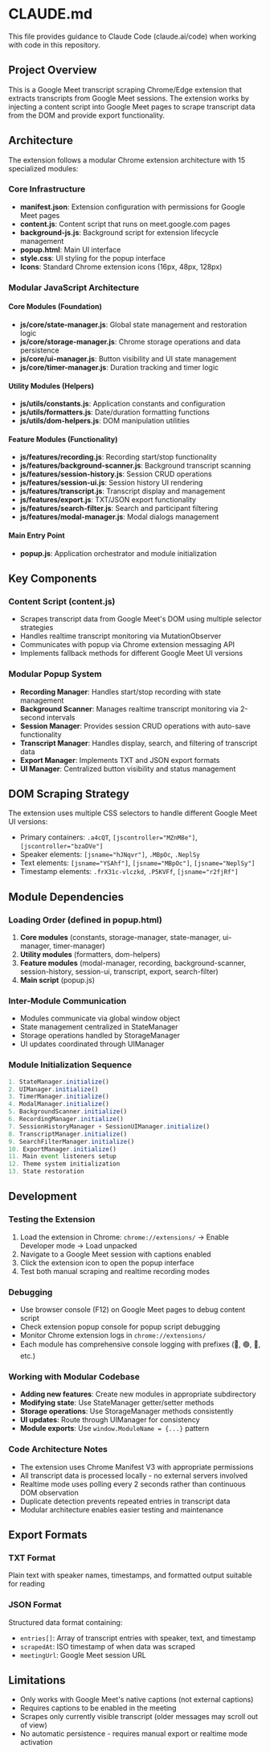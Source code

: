 # CLAUDE.md

This file provides guidance to Claude Code (claude.ai/code) when working with code in this repository.

## Project Overview

This is a Google Meet transcript scraping Chrome/Edge extension that extracts transcripts from Google Meet sessions. The extension works by injecting a content script into Google Meet pages to scrape transcript data from the DOM and provide export functionality.

## Architecture

The extension follows a modular Chrome extension architecture with 15 specialized modules:

### Core Infrastructure
- **manifest.json**: Extension configuration with permissions for Google Meet pages
- **content.js**: Content script that runs on meet.google.com pages
- **background-js.js**: Background script for extension lifecycle management
- **popup.html**: Main UI interface
- **style.css**: UI styling for the popup interface
- **Icons**: Standard Chrome extension icons (16px, 48px, 128px)

### Modular JavaScript Architecture

#### Core Modules (Foundation)
- **js/core/state-manager.js**: Global state management and restoration logic
- **js/core/storage-manager.js**: Chrome storage operations and data persistence
- **js/core/ui-manager.js**: Button visibility and UI state management
- **js/core/timer-manager.js**: Duration tracking and timer logic

#### Utility Modules (Helpers)
- **js/utils/constants.js**: Application constants and configuration
- **js/utils/formatters.js**: Date/duration formatting functions
- **js/utils/dom-helpers.js**: DOM manipulation utilities

#### Feature Modules (Functionality)
- **js/features/recording.js**: Recording start/stop functionality
- **js/features/background-scanner.js**: Background transcript scanning
- **js/features/session-history.js**: Session CRUD operations
- **js/features/session-ui.js**: Session history UI rendering
- **js/features/transcript.js**: Transcript display and management
- **js/features/export.js**: TXT/JSON export functionality
- **js/features/search-filter.js**: Search and participant filtering
- **js/features/modal-manager.js**: Modal dialogs management

#### Main Entry Point
- **popup.js**: Application orchestrator and module initialization

## Key Components

### Content Script (content.js)
- Scrapes transcript data from Google Meet's DOM using multiple selector strategies
- Handles realtime transcript monitoring via MutationObserver
- Communicates with popup via Chrome extension messaging API
- Implements fallback methods for different Google Meet UI versions

### Modular Popup System
- **Recording Manager**: Handles start/stop recording with state management
- **Background Scanner**: Manages realtime transcript monitoring via 2-second intervals
- **Session Manager**: Provides session CRUD operations with auto-save functionality
- **Transcript Manager**: Handles display, search, and filtering of transcript data
- **Export Manager**: Implements TXT and JSON export formats
- **UI Manager**: Centralized button visibility and status management

## DOM Scraping Strategy

The extension uses multiple CSS selectors to handle different Google Meet UI versions:
- Primary containers: `.a4cQT`, `[jscontroller="MZnM8e"]`, `[jscontroller="bzaDVe"]`
- Speaker elements: `[jsname="hJNqvr"]`, `.MBpOc`, `.NeplSy`
- Text elements: `[jsname="YSAhf"]`, `[jsname="MBpOc"]`, `[jsname="NeplSy"]`
- Timestamp elements: `.frX31c-vlczkd`, `.P5KVFf`, `[jsname="r2fjRf"]`

## Module Dependencies

### Loading Order (defined in popup.html)
1. **Core modules** (constants, storage-manager, state-manager, ui-manager, timer-manager)
2. **Utility modules** (formatters, dom-helpers)
3. **Feature modules** (modal-manager, recording, background-scanner, session-history, session-ui, transcript, export, search-filter)
4. **Main script** (popup.js)

### Inter-Module Communication
- Modules communicate via global window object
- State management centralized in StateManager
- Storage operations handled by StorageManager
- UI updates coordinated through UIManager

### Module Initialization Sequence
```javascript
1. StateManager.initialize()
2. UIManager.initialize()
3. TimerManager.initialize()
4. ModalManager.initialize()
5. BackgroundScanner.initialize()
6. RecordingManager.initialize()
7. SessionHistoryManager + SessionUIManager.initialize()
8. TranscriptManager.initialize()
9. SearchFilterManager.initialize()
10. ExportManager.initialize()
11. Main event listeners setup
12. Theme system initialization
13. State restoration
```

## Development

### Testing the Extension
1. Load the extension in Chrome: `chrome://extensions/` → Enable Developer mode → Load unpacked
2. Navigate to a Google Meet session with captions enabled
3. Click the extension icon to open the popup interface
4. Test both manual scraping and realtime recording modes

### Debugging
- Use browser console (F12) on Google Meet pages to debug content script
- Check extension popup console for popup script debugging
- Monitor Chrome extension logs in `chrome://extensions/`
- Each module has comprehensive console logging with prefixes (🔄, 🟢, 🔴, etc.)

### Working with Modular Codebase
- **Adding new features**: Create new modules in appropriate subdirectory
- **Modifying state**: Use StateManager getter/setter methods
- **Storage operations**: Use StorageManager methods consistently
- **UI updates**: Route through UIManager for consistency
- **Module exports**: Use `window.ModuleName = {...}` pattern

### Code Architecture Notes
- The extension uses Chrome Manifest V3 with appropriate permissions
- All transcript data is processed locally - no external servers involved
- Realtime mode uses polling every 2 seconds rather than continuous DOM observation
- Duplicate detection prevents repeated entries in transcript data
- Modular architecture enables easier testing and maintenance

## Export Formats

### TXT Format
Plain text with speaker names, timestamps, and formatted output suitable for reading

### JSON Format
Structured data format containing:
- `entries[]`: Array of transcript entries with speaker, text, and timestamp
- `scrapedAt`: ISO timestamp of when data was scraped
- `meetingUrl`: Google Meet session URL

## Limitations
- Only works with Google Meet's native captions (not external captions)
- Requires captions to be enabled in the meeting
- Scrapes only currently visible transcript (older messages may scroll out of view)
- No automatic persistence - requires manual export or realtime mode activation